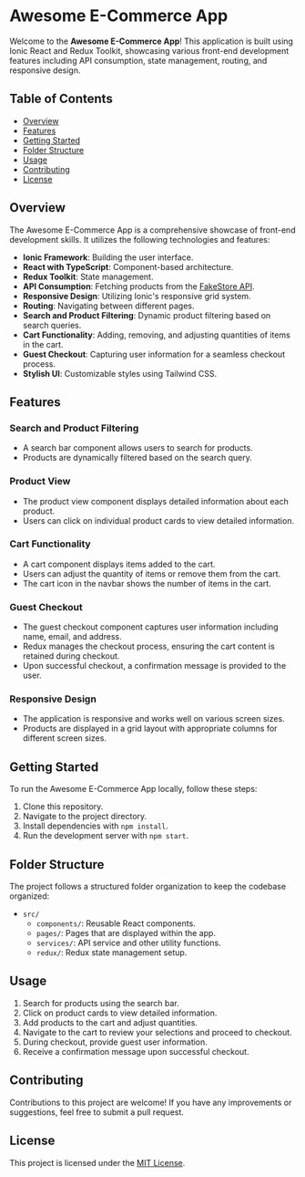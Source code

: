 # Awesome E-Commerce App

Welcome to the **Awesome E-Commerce App**! This application is built using Ionic React and Redux Toolkit, showcasing various front-end development features including API consumption, state management, routing, and responsive design.

## Table of Contents

- [Overview](#overview)
- [Features](#features)
- [Getting Started](#getting-started)
- [Folder Structure](#folder-structure)
- [Usage](#usage)
- [Contributing](#contributing)
- [License](#license)

## Overview

The Awesome E-Commerce App is a comprehensive showcase of front-end development skills. It utilizes the following technologies and features:

- **Ionic Framework**: Building the user interface.
- **React with TypeScript**: Component-based architecture.
- **Redux Toolkit**: State management.
- **API Consumption**: Fetching products from the [FakeStore API](https://fakestoreapi.com/docs).
- **Responsive Design**: Utilizing Ionic's responsive grid system.
- **Routing**: Navigating between different pages.
- **Search and Product Filtering**: Dynamic product filtering based on search queries.
- **Cart Functionality**: Adding, removing, and adjusting quantities of items in the cart.
- **Guest Checkout**: Capturing user information for a seamless checkout process.
- **Stylish UI**: Customizable styles using Tailwind CSS.

## Features

### Search and Product Filtering

- A search bar component allows users to search for products.
- Products are dynamically filtered based on the search query.

### Product View

- The product view component displays detailed information about each product.
- Users can click on individual product cards to view detailed information.

### Cart Functionality

- A cart component displays items added to the cart.
- Users can adjust the quantity of items or remove them from the cart.
- The cart icon in the navbar shows the number of items in the cart.

### Guest Checkout

- The guest checkout component captures user information including name, email, and address.
- Redux manages the checkout process, ensuring the cart content is retained during checkout.
- Upon successful checkout, a confirmation message is provided to the user.

### Responsive Design

- The application is responsive and works well on various screen sizes.
- Products are displayed in a grid layout with appropriate columns for different screen sizes.

## Getting Started

To run the Awesome E-Commerce App locally, follow these steps:

1. Clone this repository.
2. Navigate to the project directory.
3. Install dependencies with `npm install`.
4. Run the development server with `npm start`.

## Folder Structure

The project follows a structured folder organization to keep the codebase organized:

- `src/`
  - `components/`: Reusable React components.
  - `pages/`: Pages that are displayed within the app.
  - `services/`: API service and other utility functions.
  - `redux/`: Redux state management setup.

## Usage

1. Search for products using the search bar.
2. Click on product cards to view detailed information.
3. Add products to the cart and adjust quantities.
4. Navigate to the cart to review your selections and proceed to checkout.
5. During checkout, provide guest user information.
6. Receive a confirmation message upon successful checkout.

## Contributing

Contributions to this project are welcome! If you have any improvements or suggestions, feel free to submit a pull request.

## License

This project is licensed under the [MIT License](LICENSE).
